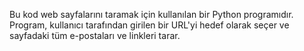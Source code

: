Bu kod web sayfalarını taramak için kullanılan bir Python programıdır. Program, kullanıcı tarafından girilen bir URL'yi hedef olarak seçer ve sayfadaki tüm e-postaları ve linkleri tarar.
